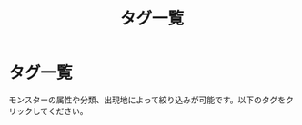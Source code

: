 ﻿---
layout: tags
title: タグ一覧
permalink: /tags/
---

# タグ一覧

モンスターの属性や分類、出現地によって絞り込みが可能です。以下のタグをクリックしてください。
